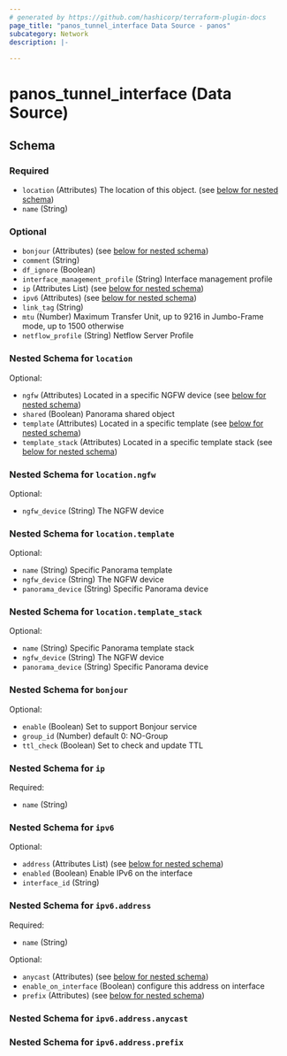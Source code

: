```yaml
---
# generated by https://github.com/hashicorp/terraform-plugin-docs
page_title: "panos_tunnel_interface Data Source - panos"
subcategory: Network
description: |-
  
---
```


# panos_tunnel_interface (Data Source)





<!-- schema generated by tfplugindocs -->
## Schema

### Required

- `location` (Attributes) The location of this object. (see [below for nested schema](#nestedatt--location))
- `name` (String)

### Optional

- `bonjour` (Attributes) (see [below for nested schema](#nestedatt--bonjour))
- `comment` (String)
- `df_ignore` (Boolean)
- `interface_management_profile` (String) Interface management profile
- `ip` (Attributes List) (see [below for nested schema](#nestedatt--ip))
- `ipv6` (Attributes) (see [below for nested schema](#nestedatt--ipv6))
- `link_tag` (String)
- `mtu` (Number) Maximum Transfer Unit, up to 9216 in Jumbo-Frame mode, up to 1500 otherwise
- `netflow_profile` (String) Netflow Server Profile

<a id="nestedatt--location"></a>
### Nested Schema for `location`

Optional:

- `ngfw` (Attributes) Located in a specific NGFW device (see [below for nested schema](#nestedatt--location--ngfw))
- `shared` (Boolean) Panorama shared object
- `template` (Attributes) Located in a specific template (see [below for nested schema](#nestedatt--location--template))
- `template_stack` (Attributes) Located in a specific template stack (see [below for nested schema](#nestedatt--location--template_stack))

<a id="nestedatt--location--ngfw"></a>
### Nested Schema for `location.ngfw`

Optional:

- `ngfw_device` (String) The NGFW device


<a id="nestedatt--location--template"></a>
### Nested Schema for `location.template`

Optional:

- `name` (String) Specific Panorama template
- `ngfw_device` (String) The NGFW device
- `panorama_device` (String) Specific Panorama device


<a id="nestedatt--location--template_stack"></a>
### Nested Schema for `location.template_stack`

Optional:

- `name` (String) Specific Panorama template stack
- `ngfw_device` (String) The NGFW device
- `panorama_device` (String) Specific Panorama device



<a id="nestedatt--bonjour"></a>
### Nested Schema for `bonjour`

Optional:

- `enable` (Boolean) Set to support Bonjour service
- `group_id` (Number) default 0: NO-Group
- `ttl_check` (Boolean) Set to check and update TTL


<a id="nestedatt--ip"></a>
### Nested Schema for `ip`

Required:

- `name` (String)


<a id="nestedatt--ipv6"></a>
### Nested Schema for `ipv6`

Optional:

- `address` (Attributes List) (see [below for nested schema](#nestedatt--ipv6--address))
- `enabled` (Boolean) Enable IPv6 on the interface
- `interface_id` (String)

<a id="nestedatt--ipv6--address"></a>
### Nested Schema for `ipv6.address`

Required:

- `name` (String)

Optional:

- `anycast` (Attributes) (see [below for nested schema](#nestedatt--ipv6--address--anycast))
- `enable_on_interface` (Boolean) configure this address on interface
- `prefix` (Attributes) (see [below for nested schema](#nestedatt--ipv6--address--prefix))

<a id="nestedatt--ipv6--address--anycast"></a>
### Nested Schema for `ipv6.address.anycast`


<a id="nestedatt--ipv6--address--prefix"></a>
### Nested Schema for `ipv6.address.prefix`